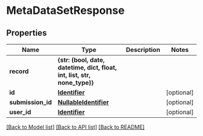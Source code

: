 # MetaDataSetResponse


## Properties
Name | Type | Description | Notes
------------ | ------------- | ------------- | -------------
**record** | **{str: (bool, date, datetime, dict, float, int, list, str, none_type)}** |  | 
**id** | [**Identifier**](Identifier.md) |  | [optional] 
**submission_id** | [**NullableIdentifier**](NullableIdentifier.md) |  | [optional] 
**user_id** | [**Identifier**](Identifier.md) |  | [optional] 

[[Back to Model list]](../README.md#documentation-for-models) [[Back to API list]](../README.md#documentation-for-api-endpoints) [[Back to README]](../README.md)


